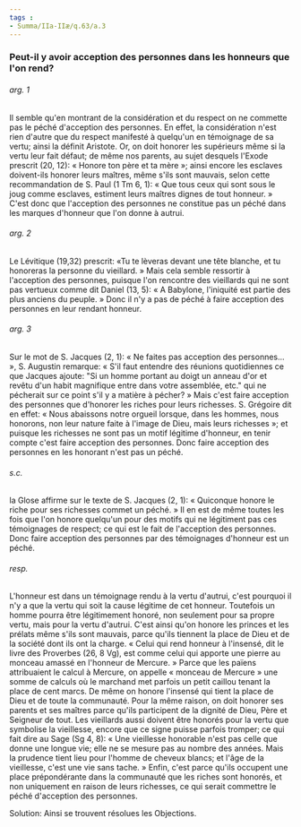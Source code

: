 ```yaml
---
tags : 
- Summa/IIa-IIæ/q.63/a.3
---
```


### Peut-il y avoir acception des personnes dans les honneurs que l'on rend?

###### arg. 1
Il semble qu'en montrant de la considération et du respect on ne commette pas le péché d'acception des personnes. En effet, la considération n'est rien d'autre que du respect manifesté à quelqu'un en témoignage de sa vertu; ainsi la définit Aristote. Or, on doit honorer les supérieurs même si la vertu leur fait défaut; de même nos parents, au sujet desquels l'Exode prescrit (20, 12): « Honore ton père et ta mère »; ainsi encore les esclaves doivent-ils honorer leurs maîtres, même s'ils sont mauvais, selon cette recommandation de S. Paul (1 Tm 6, 1): « Que tous ceux qui sont sous le joug comme esclaves, estiment leurs maîtres dignes de tout honneur. » C'est donc que l'acception des personnes ne constitue pas un péché dans les marques d'honneur que l'on donne à autrui. 

###### arg. 2
Le Lévitique (19,32) prescrit: «Tu te lèveras devant une tête blanche, et tu honoreras la personne du vieillard. » Mais cela semble ressortir à l'acception des personnes, puisque l'on rencontre des vieillards qui ne sont pas vertueux comme dit Daniel (13, 5): « A Babylone, l'iniquité est partie des plus anciens du peuple. » Donc il n'y a pas de péché à faire acception des personnes en leur rendant honneur. 

###### arg. 3
Sur le mot de S. Jacques (2, 1): « Ne faites pas acception des personnes... », S. Augustin remarque: « S'il faut entendre des réunions quotidiennes ce que Jacques ajoute: "Si un homme portant au doigt un anneau d'or et revêtu d'un habit magnifique entre dans votre assemblée, etc." qui ne pécherait sur ce point s'il y a matière à pécher? » Mais c'est faire acception des personnes que d'honorer les riches pour leurs richesses. S. Grégoire dit en effet: « Nous abaissons notre orgueil lorsque, dans les hommes, nous honorons, non leur nature faite à l'image de Dieu, mais leurs richesses »; et puisque les richesses ne sont pas un motif légitime d'honneur, en tenir compte c'est faire acception des personnes. Donc faire acception des personnes en les honorant n'est pas un péché. 

###### s.c.
la Glose affirme sur le texte de S. Jacques (2, 1): « Quiconque honore le riche pour ses richesses commet un péché. » Il en est de même toutes les fois que l'on honore quelqu'un pour des motifs qui ne légitiment pas ces témoignages de respect; ce qui est le fait de l'acception des personnes. Donc faire acception des personnes par des témoignages d'honneur est un péché. 

###### resp.
L'honneur est dans un témoignage rendu à la vertu d'autrui, c'est pourquoi il n'y a que la vertu qui soit la cause légitime de cet honneur. Toutefois un homme pourra être légitimement honoré, non seulement pour sa propre vertu, mais pour la vertu d'autrui. C'est ainsi qu'on honore les princes et les prélats même s'ils sont mauvais, parce qu'ils tiennent la place de Dieu et de la société dont ils ont la charge. « Celui qui rend honneur à l'insensé, dit le livre des Proverbes (26, 8 Vg), est comme celui qui apporte une pierre au monceau amassé en l'honneur de Mercure. » Parce que les païens attribuaient le calcul à Mercure, on appelle « monceau de Mercure » une somme de calculs où le marchand met parfois un petit caillou tenant la place de cent marcs. De même on honore l'insensé qui tient la place de Dieu et de toute la communauté. Pour la même raison, on doit honorer ses parents et ses maîtres parce qu'ils participent de la dignité de Dieu, Père et Seigneur de tout. Les vieillards aussi doivent être honorés pour la vertu que symbolise la vieillesse, encore que ce signe puisse parfois tromper; ce qui fait dire au Sage (Sg 4, 8): « Une vieillesse honorable n'est pas celle que donne une longue vie; elle ne se mesure pas au nombre des années. Mais la prudence tient lieu pour l'homme de cheveux blancs; et l'âge de la vieillesse, c'est une vie sans tache. » Enfin, c'est parce qu'ils occupent une place prépondérante dans la communauté que les riches sont honorés, et non uniquement en raison de leurs richesses, ce qui serait commettre le péché d'acception des personnes. 

Solution: Ainsi se trouvent résolues les Objections. 

